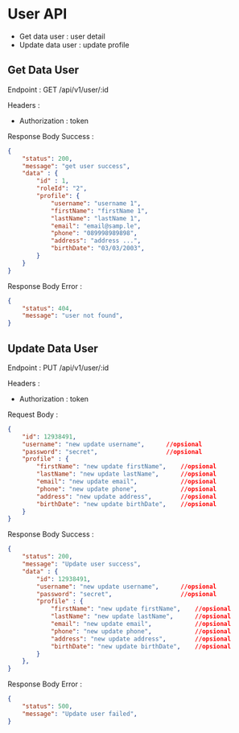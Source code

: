 # User API
- Get data user     : user detail
- Update data user  : update profile

## Get Data User

Endpoint : GET /api/v1/user/:id

Headers :
- Authorization : token

Response Body Success :
```json
{
    "status": 200,
    "message": "get user success",
    "data" : {
        "id" : 1,
        "roleId": "2",
        "profile": {
            "username": "username 1",
            "firstName": "firstName 1",
            "lastName": "lastName 1",
            "email": "email@samp.le",
            "phone": "089998989898",
            "address": "address ...",
            "birthDate": "03/03/2003",
        }
    }
}
```

Response Body Error :
```json
{
    "status": 404,
    "message": "user not found",    
}
```

## Update Data User

Endpoint : PUT /api/v1/user/:id

Headers :
- Authorization : token

Request Body :
```json
{
    "id": 12938491,
    "username": "new update username",      //opsional
    "password": "secret",                   //opsional
    "profile" : {
        "firstName": "new update firstName",    //opsional
        "lastName": "new update lastName",      //opsional
        "email": "new update email",            //opsional
        "phone": "new update phone",            //opsional
        "address": "new update address",        //opsional
        "birthDate": "new update birthDate",    //opsional
    }
}
```

Response Body Success :
```json
{
    "status": 200,
    "message": "Update user success",
    "data" : {
        "id": 12938491,
        "username": "new update username",      //opsional
        "password": "secret",                   //opsional
        "profile" : {
            "firstName": "new update firstName",    //opsional
            "lastName": "new update lastName",      //opsional
            "email": "new update email",            //opsional
            "phone": "new update phone",            //opsional
            "address": "new update address",        //opsional
            "birthDate": "new update birthDate",    //opsional
        }  
    },            
}
```

Response Body Error :
```json
{
    "status": 500,
    "message": "Update user failed",    
}
```